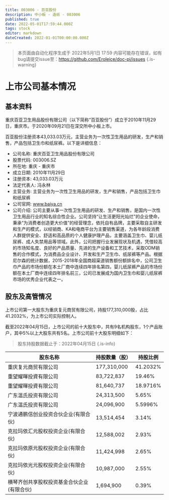 ```yaml
---
title: 003006 - 百亚股份
description: 中小板 - 造纸 - 003006
published: true
date: 2022-05-01T17:59:44.000Z
tags: stock
editor: markdown
dateCreated: 2022-01-01T00:00:00.000Z
---
```


> 本页面由自动化程序生成于 2022年5月1日 17:59
> 内容可能存在错误，如有bug请提交issue至：https://github.com/Eroleice/doc-pi/issues
{.is-warning}

# 上市公司基本情况

## 基本资料

重庆百亚卫生用品股份有限公司（以下简称“百亚股份”）成立于2010年11月29日，重庆市。于2020年09月21日在深交所中小板上市。

百亚股份注册资本43,033.03万元，主营业务为一次性卫生用品的研发，生产和销售，产品包括卫生巾和纸尿裤。以下是详细信息：

- 公司名称: 重庆百亚卫生用品股份有限公司
- 股票代码: 003006.SZ
- 所在地: 重庆 - 重庆市
- 成立日期: 2010年11月29日
- 注册资本: 43,033.03万元
- 法定代表人: 冯永林
- 主营业务: 主营业务为一次性卫生用品的研发，生产和销售，产品包括卫生巾和纸尿裤
- 公司官网: www.baiya.cn
- 公司介绍: 公司主要从事一次性卫生用品的研发、生产和销售，是国内一次性卫生用品行业的知名综合性企业。公司坚持“让生活更阳光灿烂”的企业使命，秉承“为消费者创造更大价值”的经营理念，依托自有品牌，主要采取自主研发和生产的模式，以经销商、KA和电商平台为主要销售渠道，为各年龄段消费人群提供安全、舒适和高品质的个人健康护理产品，主要涵盖卫生巾、婴儿纸尿裤、成人失禁用品等领域。此外，公司把握行业发展现状及机遇，凭借较高的市场知名度、良好的产品质量、先进的生产设备和工艺技术，采取ODM销售的合作模式，为消费品企业设计、开发和生产卫生巾、纸尿裤等产品。根据尼尔森的统计数据，2015-2018年全国商超渠道销售额份额排名中，公司卫生巾产品的市场份额在本土厂商中连续四年排名第四，婴儿纸尿裤产品的市场份额在本土厂商中连续四年排名前三，公司已发展成为国内卫生巾和婴儿纸尿裤市场的优秀企业代表之一。


## 股东及高管情况

上市公司第一大股东为重庆复元商贸有限公司，持股177,310,000股，占比41.2032%，为上市公司实际控制人。

截至2022年04月15日，上市公司的前十大股东中，共有9名机构股东，1个产品账户，其中5%以上大股东共有5名。上市公司前十大股东明细如下：

> 股东持股数据截止于：2022年04月15日
{.is-info}

| 股东名称 | 持股数量（股） | 持股比例 |
| --- | --- | --- |
| 重庆复元商贸有限公司 | 177,310,000 | 41.2032% |
| 重望耀暉投資有限公司 | 83,722,837 | 19.46% |
| 重望耀暉投資有限公司 | 81,640,737 | 18.9716% |
| 广东温氏投资有限公司 | 24,313,500 | 5.65% |
| 广东温氏投资有限公司 | 24,096,900 | 5.5996% |
| 宁波通鹏信创业投资合伙企业(有限合伙) | 13,514,454 | 3.14% |
| 克拉玛依汇元股权投资企业(有限合伙) | 12,588,002 | 2.93% |
| 克拉玛依原元股权投资企业(有限合伙) | 11,424,998 | 2.65% |
| 克拉玛依光元股权投资企业(有限合伙) | 10,987,000 | 2.55% |
| 横琴齐创共享股权投资基金合伙企业(有限合伙) | 1,694,900 | 0.39% |




